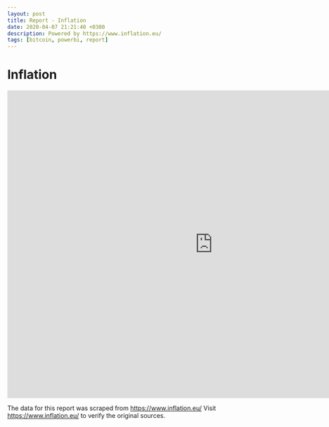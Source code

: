 ```yaml
---
layout: post
title: Report - Inflation
date: 2020-04-07 21:21:40 +0300
description: Powered by https://www.inflation.eu/
tags: [bitcoin, powerbi, report]
---
```


# Inflation

<div>
  <iframe width="933" height="700" src="https://app.powerbi.com/view?r=eyJrIjoiOTNhMjZjODUtMWVlYS00ZWVkLWE0YjYtOTg3YTk3NzFhODdiIiwidCI6IjhlNjQxMWI3LTZmYjktNDhmNS05NTQ4LTAwYjJlMTc3N2RkZiIsImMiOjl9" frameborder="0" allowFullScreen="true"></iframe>
</div>

The data for this report was scraped from https://www.inflation.eu/
Visit https://www.inflation.eu/ to verify the original sources.
